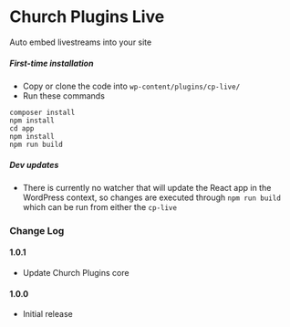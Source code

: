 # Church Plugins Live
Auto embed livestreams into your site

##### First-time installation  #####

- Copy or clone the code into `wp-content/plugins/cp-live/`
- Run these commands
```
composer install
npm install
cd app
npm install
npm run build
```

##### Dev updates  #####

- There is currently no watcher that will update the React app in the WordPress context, so changes are executed through `npm run build` which can be run from either the `cp-live`

### Change Log

#### 1.0.1
* Update Church Plugins core

#### 1.0.0
* Initial release
